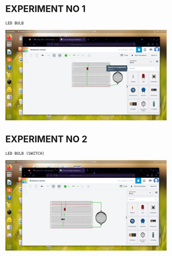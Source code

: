 # EXPERIMENT NO 1
```
LED BULB
```

![LED](https://github.com/DevanaKD/10-DAYS-INTERNSHIP/blob/main/img/day2exp1.png)

# EXPERIMENT NO 2
```
LED BULB (SWITCH)
```
![LED](https://github.com/DevanaKD/10-DAYS-INTERNSHIP/blob/main/img/day2expt2.png)
